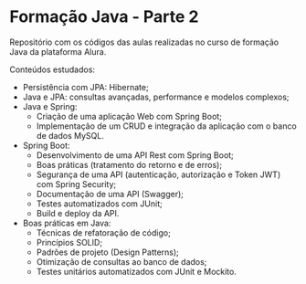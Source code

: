 # Formação Java - Parte 2
Repositório com os códigos das aulas realizadas no curso de formação Java da plataforma Alura.

Conteúdos estudados:
- Persistência com JPA: Hibernate;
- Java e JPA: consultas avançadas, performance e modelos complexos;
- Java e Spring:
  - Criação de uma aplicação Web com Spring Boot; 
  - Implementação de um CRUD e integração da aplicação com o banco de dados MySQL.
- Spring Boot:
    - Desenvolvimento de uma API Rest com Spring Boot;
    - Boas práticas (tratamento do retorno e de erros);
    - Segurança de uma API (autenticação, autorização e Token JWT) com Spring Security;
    - Documentação de uma API (Swagger);
    - Testes automatizados com JUnit;
    - Build e deploy da API.
- Boas práticas em Java:
  - Técnicas de refatoração de código;
  - Princípios SOLID;
  - Padrões de projeto (Design Patterns);
  - Otimização de consultas ao banco de dados;
  - Testes unitários automatizados com JUnit e Mockito.
